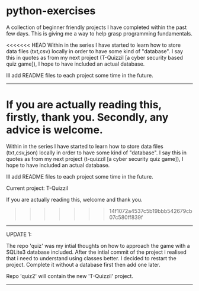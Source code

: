 # python-exercises

A collection of beginner friendly projects I have completed within the past few days. This is giving me a way to help grasp programming fundamentals. 

<<<<<<< HEAD
Within in the series I have started to learn how to store data files (txt,csv) locally in order to have some kind of "database". I say this in quotes as from my next project (T-Quizzil [a cyber security based quiz game]), I hope to have included an actual database.

Ill add README files to each project some time in the future.

----------------------------------------------------------------------------------------------------------------------

If you are actually reading this, firstly, thank you. Secondly, any advice is welcome.
=======
Within in the series I have started to learn how to store data files (txt,csv,json) locally in order to have some kind of "database". I say this in quotes as from my next project (t-quizzil [a cyber security quiz game]), I hope to have included an actual database.

Ill add README files to each project some time in the future.

Current project: T-Quizzil

If you are actually reading this, welcome and thank you.
>>>>>>> 14f1072a4537c5b19bbb542679cb07c580ff839f

----------------------------------------------------------------------------------------------------------------------

UPDATE 1:

The repo 'quiz' was my intial thoughts on how to approach the game with a SQLite3 database included. After the intial commit of the project i realised that i need to understand using classes better. I decided to restart the project. Complete it without a database first then add one later.

Repo 'quiz2' will contain the new 'T-Quizzil' project.

----------------------------------------------------------------------------------------------------------------------
